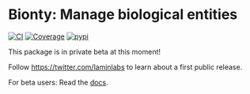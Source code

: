 # Bionty: Manage biological entities

[![CI](https://github.com/laminlabs/bionty/workflows/build/badge.svg?event=push)](https://github.com/laminlabs/bionty/actions?query=event%3Apush+branch%3Amain+workflow%3Abuild)
[![Coverage](https://codecov.io/gh/laminlabs/bionty/branch/main/graph/badge.svg?token=8292E0S0Z7)](https://codecov.io/gh/laminlabs/bionty)
[![pypi](https://img.shields.io/pypi/v/bionty?color=%2334D058&label=pypi%20package)](https://pypi.org/project/bionty)

This package is in private beta at this moment!

Follow https://twitter.com/laminlabs to learn about a first public release.

For beta users: Read the [docs](https://lamin.ai/bionty).
